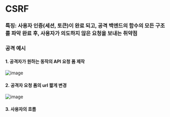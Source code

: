 # CSRF
### 특징: 사용자 인증(세션, 토큰)이 완료 되고, 공격 백엔드의 함수의 모든 구조를 파악 완료 후, 사용자가 의도하지 않은 요청을 보내는 취약점  
### 공격 예시  
#### 1. 공격자가 원하는 동작의 API 요청 폼 제작
![image](https://github.com/user-attachments/assets/6cf38fe1-bf22-4560-a472-604e1487d4da)
#### 2. 공격자 요청 폼의 url 짧게 변경  
![image](https://github.com/user-attachments/assets/8c4ae3b3-d9ca-4b85-8b6a-c72360802045)
#### 3. 사용자의 흐름

 

